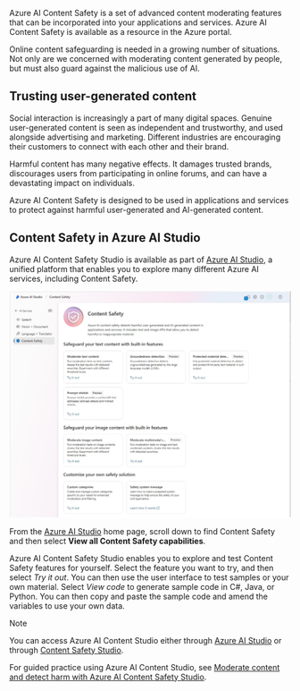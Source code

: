 Azure AI Content Safety is a set of advanced content moderating features that can be incorporated into your applications and services. Azure AI Content Safety is available as a resource in the Azure portal.

Online content safeguarding is needed in a growing number of situations. Not only are we concerned with moderating content generated by people, but  must also guard against the malicious use of AI.

## Trusting user-generated content

Social interaction is increasingly a part of many digital spaces. Genuine user-generated content is seen as independent and trustworthy, and used alongside advertising and marketing. Different industries are encouraging their customers to connect with each other and their brand.  

Harmful content has many negative effects. It damages trusted brands, discourages users from participating in online forums, and can have a devastating impact on individuals.

Azure AI Content Safety is designed to be used in applications and services to protect against harmful user-generated and AI-generated content.

## Content Safety in Azure AI Studio

Azure AI Content Safety Studio is available as part of [Azure AI Studio](https://ai.azure.com/explore/contentsafety), a unified platform that enables you to explore many different Azure AI services, including Content Safety.

![Screenshot of Content Safety Studio in Azure AI Studio.](../media/ai-studio-content-safety.jpg)

From the [Azure AI Studio](https://ai.azure.com/) home page, scroll down to find Content Safety and then select **View all Content Safety capabilities**.

Azure AI Content Safety Studio enables you to explore and test Content Safety features for yourself. Select the feature you want to try, and then select *Try it out*. You can then use the user interface to test samples or your own material. Select *View code* to generate sample code in C#, Java, or Python. You can then copy and paste the sample code and amend the variables to use your own data.  

> [!NOTE]
> You can access Azure AI Content Studio either through [Azure AI Studio](https://ai.azure.com/) or through [Content Safety Studio](https://contentsafety.cognitive.azure.com/).

For guided practice using Azure AI Content Studio, see [Moderate content and detect harm with Azure AI Content Safety Studio](/training/modules/moderate-content-detect-harm-azure-ai-content-safety-studio/). 
